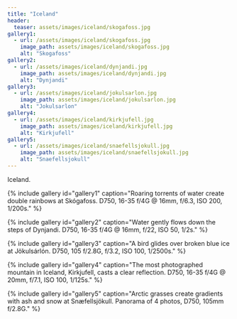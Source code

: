 ```yaml
---
title: "Iceland"
header:
  teaser: assets/images/iceland/skogafoss.jpg
gallery1:
  - url: /assets/images/iceland/skogafoss.jpg
    image_path: assets/images/iceland/skogafoss.jpg
    alt: "Skogafoss"
gallery2:
  - url: /assets/images/iceland/dynjandi.jpg
    image_path: assets/images/iceland/dynjandi.jpg
    alt: "Dynjandi"
gallery3:
  - url: /assets/images/iceland/jokulsarlon.jpg
    image_path: assets/images/iceland/jokulsarlon.jpg
    alt: "Jokulsarlon"
gallery4:
  - url: /assets/images/iceland/kirkjufell.jpg
    image_path: assets/images/iceland/kirkjufell.jpg
    alt: "Kirkjufell"
gallery5:
  - url: /assets/images/iceland/snaefellsjokull.jpg
    image_path: assets/images/iceland/snaefellsjokull.jpg
    alt: "Snaefellsjokull"
---
```


Iceland.

{% include gallery id="gallery1" caption="Roaring torrents of water create double rainbows at Skógafoss. D750, 16-35 f/4G @ 16mm, f/6.3, ISO 200, 1/200s." %}

{% include gallery id="gallery2" caption="Water gently flows down the steps of Dynjandi. D750, 16-35 f/4G @ 16mm, f/22, ISO 50, 1/2s." %}

{% include gallery id="gallery3" caption="A bird glides over broken blue ice at Jökulsárlón. D750, 105 f/2.8G, f/3.2, ISO 100, 1/2500s." %}

{% include gallery id="gallery4" caption="The most photographed mountain in Iceland, Kirkjufell, casts a clear reflection. D750, 16-35 f/4G @ 20mm, f/7.1, ISO 100, 1/125s." %}

{% include gallery id="gallery5" caption="Arctic grasses create gradients with ash and snow at Snæfellsjökull. Panorama of 4 photos, D750, 105mm f/2.8G." %}
